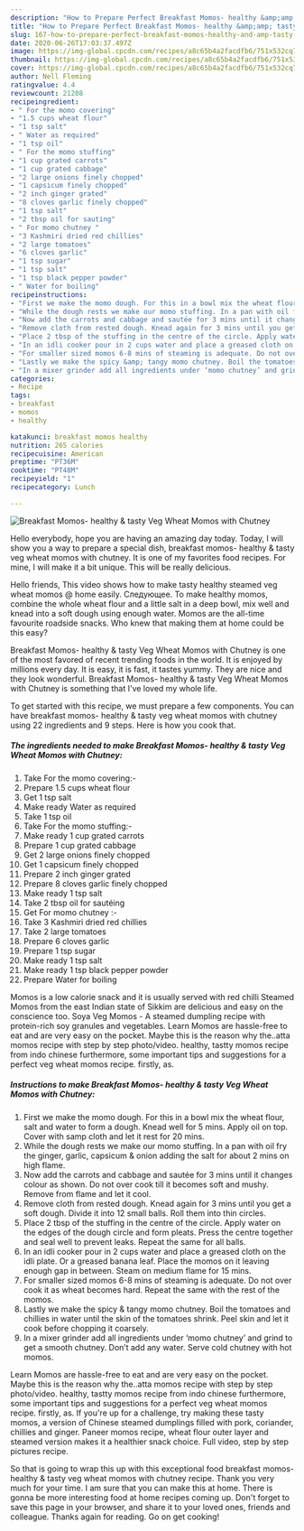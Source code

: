 ```yaml
---
description: "How to Prepare Perfect Breakfast Momos- healthy &amp;amp; tasty Veg Wheat Momos with Chutney"
title: "How to Prepare Perfect Breakfast Momos- healthy &amp;amp; tasty Veg Wheat Momos with Chutney"
slug: 167-how-to-prepare-perfect-breakfast-momos-healthy-and-amp-tasty-veg-wheat-momos-with-chutney
date: 2020-06-26T17:03:37.497Z
image: https://img-global.cpcdn.com/recipes/a8c65b4a2facdfb6/751x532cq70/breakfast-momos-healthy-tasty-veg-wheat-momos-with-chutney-recipe-main-photo.jpg
thumbnail: https://img-global.cpcdn.com/recipes/a8c65b4a2facdfb6/751x532cq70/breakfast-momos-healthy-tasty-veg-wheat-momos-with-chutney-recipe-main-photo.jpg
cover: https://img-global.cpcdn.com/recipes/a8c65b4a2facdfb6/751x532cq70/breakfast-momos-healthy-tasty-veg-wheat-momos-with-chutney-recipe-main-photo.jpg
author: Nell Fleming
ratingvalue: 4.4
reviewcount: 21208
recipeingredient:
- " For the momo covering"
- "1.5 cups wheat flour"
- "1 tsp salt"
- " Water as required"
- "1 tsp oil"
- " For the momo stuffing"
- "1 cup grated carrots"
- "1 cup grated cabbage"
- "2 large onions finely chopped"
- "1 capsicum finely chopped"
- "2 inch ginger grated"
- "8 cloves garlic finely chopped"
- "1 tsp salt"
- "2 tbsp oil for sauting"
- " For momo chutney "
- "3 Kashmiri dried red chillies"
- "2 large tomatoes"
- "6 cloves garlic"
- "1 tsp sugar"
- "1 tsp salt"
- "1 tsp black pepper powder"
- " Water for boiling"
recipeinstructions:
- "First we make the momo dough. For this in a bowl mix the wheat flour, salt and water to form a dough. Knead well for 5 mins. Apply oil on top. Cover with samp cloth and let it rest for 20 mins."
- "While the dough rests we make our momo stuffing. In a pan with oil fry the ginger, garlic, capsicum &amp; onion adding the salt for about 2 mins on high flame."
- "Now add the carrots and cabbage and sautée for 3 mins until it changes colour as shown. Do not over cook till it becomes soft and mushy. Remove from flame and let it cool."
- "Remove cloth from rested dough. Knead again for 3 mins until you get a soft dough. Divide it into 12 small balls. Roll them into thin circles."
- "Place 2 tbsp of the stuffing in the centre of the circle. Apply water on the edges of the dough circle and form pleats. Press the centre together and seal well to prevent leaks. Repeat the same for all balls."
- "In an idli cooker pour in 2 cups water and place a greased cloth on the idli plate. Or a greased banana leaf. Place the momos on it leaving enough gap in between. Steam on medium flame for 15 mins."
- "For smaller sized momos 6-8 mins of steaming is adequate. Do not over cook it as wheat becomes hard. Repeat the same with the rest of the momos."
- "Lastly we make the spicy &amp; tangy momo chutney. Boil the tomatoes and chillies in water until the skin of the tomatoes shrink. Peel skin and let it cook before chopping it coarsely."
- "In a mixer grinder add all ingredients under ‘momo chutney’ and grind to get a smooth chutney. Don’t add any water. Serve cold chutney with hot momos."
categories:
- Recipe
tags:
- breakfast
- momos
- healthy

katakunci: breakfast momos healthy 
nutrition: 265 calories
recipecuisine: American
preptime: "PT36M"
cooktime: "PT48M"
recipeyield: "1"
recipecategory: Lunch

---
```



![Breakfast Momos- healthy &amp; tasty Veg Wheat Momos with Chutney](https://img-global.cpcdn.com/recipes/a8c65b4a2facdfb6/751x532cq70/breakfast-momos-healthy-tasty-veg-wheat-momos-with-chutney-recipe-main-photo.jpg)

Hello everybody, hope you are having an amazing day today. Today, I will show you a way to prepare a special dish, breakfast momos- healthy &amp; tasty veg wheat momos with chutney. It is one of my favorites food recipes. For mine, I will make it a bit unique. This will be really delicious.

Hello friends, This video shows how to make tasty healthy steamed veg wheat momos @ home easily. Следующее. To make healthy momos, combine the whole wheat flour and a little salt in a deep bowl, mix well and knead into a soft dough using enough water. Momos are the all-time favourite roadside snacks. Who knew that making them at home could be this easy?

Breakfast Momos- healthy &amp; tasty Veg Wheat Momos with Chutney is one of the most favored of recent trending foods in the world. It is enjoyed by millions every day. It is easy, it is fast, it tastes yummy. They are nice and they look wonderful. Breakfast Momos- healthy &amp; tasty Veg Wheat Momos with Chutney is something that I've loved my whole life.


To get started with this recipe, we must prepare a few components. You can have breakfast momos- healthy &amp; tasty veg wheat momos with chutney using 22 ingredients and 9 steps. Here is how you cook that.

<!--inarticleads1-->

##### The ingredients needed to make Breakfast Momos- healthy &amp; tasty Veg Wheat Momos with Chutney:

1. Take  For the momo covering:-
1. Prepare 1.5 cups wheat flour
1. Get 1 tsp salt
1. Make ready  Water as required
1. Take 1 tsp oil
1. Take  For the momo stuffing:-
1. Make ready 1 cup grated carrots
1. Prepare 1 cup grated cabbage
1. Get 2 large onions finely chopped
1. Get 1 capsicum finely chopped
1. Prepare 2 inch ginger grated
1. Prepare 8 cloves garlic finely chopped
1. Make ready 1 tsp salt
1. Take 2 tbsp oil for sautéing
1. Get  For momo chutney :-
1. Take 3 Kashmiri dried red chillies
1. Take 2 large tomatoes
1. Prepare 6 cloves garlic
1. Prepare 1 tsp sugar
1. Make ready 1 tsp salt
1. Make ready 1 tsp black pepper powder
1. Prepare  Water for boiling


Momos is a low calorie snack and it is usually served with red chilli Steamed Momos from the east Indian state of Sikkim are delicious and easy on the conscience too. Soya Veg Momos - A steamed dumpling recipe with protein-rich soy granules and vegetables. Learn Momos are hassle-free to eat and are very easy on the pocket. Maybe this is the reason why the..atta momos recipe with step by step photo/video. healthy, tastty momos recipe from indo chinese furthermore, some important tips and suggestions for a perfect veg wheat momos recipe. firstly, as. 

<!--inarticleads2-->

##### Instructions to make Breakfast Momos- healthy &amp; tasty Veg Wheat Momos with Chutney:

1. First we make the momo dough. For this in a bowl mix the wheat flour, salt and water to form a dough. Knead well for 5 mins. Apply oil on top. Cover with samp cloth and let it rest for 20 mins.
1. While the dough rests we make our momo stuffing. In a pan with oil fry the ginger, garlic, capsicum &amp; onion adding the salt for about 2 mins on high flame.
1. Now add the carrots and cabbage and sautée for 3 mins until it changes colour as shown. Do not over cook till it becomes soft and mushy. Remove from flame and let it cool.
1. Remove cloth from rested dough. Knead again for 3 mins until you get a soft dough. Divide it into 12 small balls. Roll them into thin circles.
1. Place 2 tbsp of the stuffing in the centre of the circle. Apply water on the edges of the dough circle and form pleats. Press the centre together and seal well to prevent leaks. Repeat the same for all balls.
1. In an idli cooker pour in 2 cups water and place a greased cloth on the idli plate. Or a greased banana leaf. Place the momos on it leaving enough gap in between. Steam on medium flame for 15 mins.
1. For smaller sized momos 6-8 mins of steaming is adequate. Do not over cook it as wheat becomes hard. Repeat the same with the rest of the momos.
1. Lastly we make the spicy &amp; tangy momo chutney. Boil the tomatoes and chillies in water until the skin of the tomatoes shrink. Peel skin and let it cook before chopping it coarsely.
1. In a mixer grinder add all ingredients under ‘momo chutney’ and grind to get a smooth chutney. Don’t add any water. Serve cold chutney with hot momos.


Learn Momos are hassle-free to eat and are very easy on the pocket. Maybe this is the reason why the..atta momos recipe with step by step photo/video. healthy, tastty momos recipe from indo chinese furthermore, some important tips and suggestions for a perfect veg wheat momos recipe. firstly, as. If you&#39;re up for a challenge, try making these tasty momos, a version of Chinese steamed dumplings filled with pork, coriander, chillies and ginger. Paneer momos recipe, wheat flour outer layer and steamed version makes it a healthier snack choice. Full video, step by step pictures recipe. 

So that is going to wrap this up with this exceptional food breakfast momos- healthy &amp; tasty veg wheat momos with chutney recipe. Thank you very much for your time. I am sure that you can make this at home. There is gonna be more interesting food at home recipes coming up. Don't forget to save this page in your browser, and share it to your loved ones, friends and colleague. Thanks again for reading. Go on get cooking!
